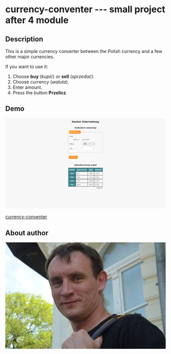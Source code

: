 # currency-conventer --- small project after 4 module

## Description

This is a simple currency converter between the Polish currency and a few other major currencies.

If you want to use it:
1. Choose **buy** (*kupić*) or **sell** (*sprzedać*).
2. Choose currency (*waluta*).
3. Enter amount.
4. Press the button **Przelicz**.

## Demo

![website](images/screenshot02.jpg "website")

[currency-conventer](https://o-pawel.github.io/currency-converter/)

## About author

![Pawel](images/pawel.jpg "Pawel")
